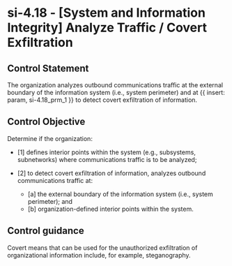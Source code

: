 # si-4.18 - \[System and Information Integrity\] Analyze Traffic / Covert Exfiltration

## Control Statement

The organization analyzes outbound communications traffic at the external boundary of the information system (i.e., system perimeter) and at {{ insert: param, si-4.18_prm_1 }} to detect covert exfiltration of information.

## Control Objective

Determine if the organization:

- \[1\] defines interior points within the system (e.g., subsystems, subnetworks) where communications traffic is to be analyzed;

- \[2\] to detect covert exfiltration of information, analyzes outbound communications traffic at:

  - \[a\] the external boundary of the information system (i.e., system perimeter); and
  - \[b\] organization-defined interior points within the system.

## Control guidance

Covert means that can be used for the unauthorized exfiltration of organizational information include, for example, steganography.
